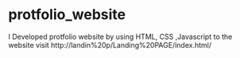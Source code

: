 # protfolio_website
I Developed protfolio website by using HTML, CSS ,Javascript to the website visit http://landin%20p/Landing%20PAGE/index.html/
